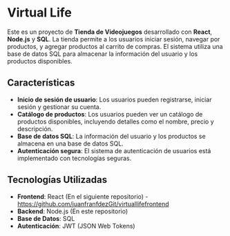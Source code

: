 # Virtual Life
Este es un proyecto de **Tienda de Videojuegos** desarrollado con **React**, **Node.js** y **SQL**. La tienda permite a los usuarios iniciar sesión, navegar por productos, y agregar productos al carrito de compras. El sistema utiliza una base de datos SQL para almacenar la información del usuario y los productos disponibles.

## Características

- **Inicio de sesión de usuario**: Los usuarios pueden registrarse, iniciar sesión y gestionar su cuenta.
- **Catálogo de productos**: Los usuarios pueden ver un catálogo de productos disponibles, incluyendo detalles como el nombre, precio y descripción.
- **Base de datos SQL**: La información del usuario y los productos se almacena en una base de datos SQL.
- **Autenticación segura**: El sistema de autenticación de usuarios está implementado con tecnologías seguras.

## Tecnologías Utilizadas

- **Frontend**: React (En el siguiente repositorio) - https://github.com/juanfranfdezGit/virtuallifefrontend
- **Backend**: Node.js (En este repositorio)
- **Base de Datos**: SQL
- **Autenticación**: JWT (JSON Web Tokens)
